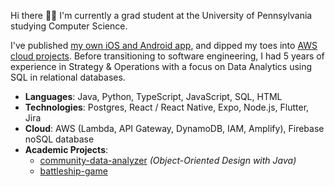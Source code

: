 Hi there 👋🏼 I'm currently a grad student at the University of Pennsylvania studying Computer Science.

I've published [my own iOS and Android app](https://github.com/sylviezhang37/TasksPlanner-App), and  dipped my toes into [AWS cloud projects](https://github.com/sylviezhang37/aws-journal-app). Before transitioning to software engineering, I had 5 years of experience in Strategy & Operations with a focus on Data Analytics using SQL in relational databases.

- **Languages**: Java, Python, TypeScript, JavaScript, SQL, HTML
- **Technologies**: Postgres, React / React Native, Expo, Node.js, Flutter, Jira
- **Cloud**: AWS (Lambda, API Gateway, DynamoDB, IAM, Amplify), Firebase noSQL database
- **Academic Projects**: 
  - [community-data-analyzer](https://gitfront.io/r/sylviezhang/R2eXHNqqBQ4T/community-data-analyzer/) _(Object-Oriented Design with Java)_
  - [battleship-game](https://gitfront.io/r/sylviezhang/EEE2dSLnEia6/battleship-game/) 
